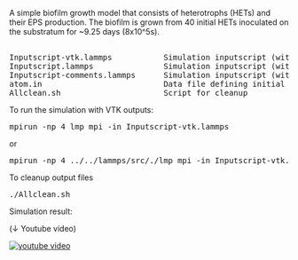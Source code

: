 A simple biofilm growth model that consists of heterotrophs (HETs) and their EPS production. 
The biofilm is grown from 40 initial HETs inoculated on the substratum for ~9.25 days (8x10^5s).

<pre>       
Inputscript-vtk.lammps           Simulation inputscript (with VTK outputs) 
Inputscript.lammps               Simulation inputscript (without VTK outputs) 
Inputscript-comments.lammps      Simulation inputscript (with command explanation) 
atom.in                          Data file defining initial microbes, species, nutrients, etc 
Allclean.sh                      Script for cleanup
</pre>

To run the simulation with VTK outputs:
<pre>
mpirun -np 4 lmp_mpi -in Inputscript-vtk.lammps
</pre>
or 
<pre>
mpirun -np 4 ../../lammps/src/./lmp_mpi -in Inputscript-vtk.lammps
</pre>

To cleanup output files
<pre>
./Allclean.sh
</pre>


Simulation result:

(↓ Youtube video)

[![youtube video](https://img.youtube.com/vi/DrDD7_OZNQ4/0.jpg)](https://www.youtube.com/watch?v=DrDD7_OZNQ4)

